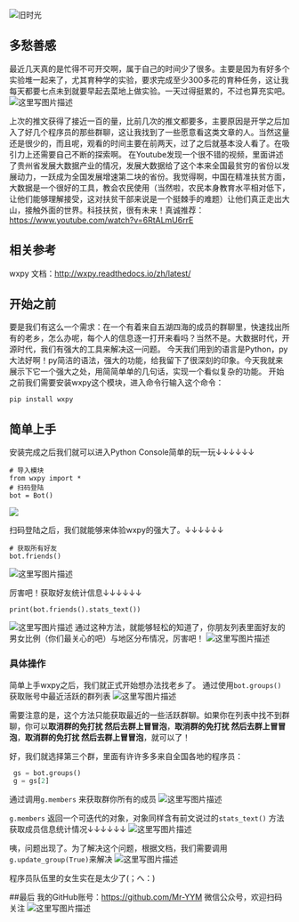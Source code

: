 ![旧时光](http://img.blog.csdn.net/20171026233200740?watermark/2/text/aHR0cDovL2Jsb2cuY3Nkbi5uZXQveWFuY29tMjAxNg==/font/5a6L5L2T/fontsize/400/fill/I0JBQkFCMA==/dissolve/70/gravity/SouthEast)
 
## 多愁善感
 最近几天真的是忙得不可开交啊，属于自己的时间少了很多。主要是因为有好多个实验堆一起来了，尤其育种学的实验，要求完成至少300多花的育种任务，这让我每天都要七点未到就要早起去菜地上做实验。一天过得挺累的，不过也算充实吧。
 ![这里写图片描述](http://img.blog.csdn.net/20171026234224980?watermark/2/text/aHR0cDovL2Jsb2cuY3Nkbi5uZXQveWFuY29tMjAxNg==/font/5a6L5L2T/fontsize/400/fill/I0JBQkFCMA==/dissolve/70/gravity/SouthEast)

 上次的推文获得了接近一百的量，比前几次的推文都要多，主要原因是开学之后加入了好几个程序员的那些群聊，这让我找到了一些愿意看这类文章的人。当然这量还是很少的，而且呢，观看的时间主要在前两天，过了之后就基本没人看了。在吸引力上还需要自己不断的探索啊。
 在Youtube发现一个很不错的视频，里面讲述了贵州省发展大数据产业的情况，发展大数据给了这个本来全国最贫穷的省份以发展动力，一跃成为全国发展增速第二块的省份。我觉得啊，中国在精准扶贫方面，大数据是一个很好的工具，教会农民使用（当然啦，农民本身教育水平相对低下，让他们能够理解接受，这对扶贫干部来说是一个挺棘手的难题）让他们真正走出大山，接触外面的世界。科技扶贫，很有未来！真诚推荐：
 https://www.youtube.com/watch?v=6RtALmU6rrE


## 相关参考
 wxpy 文档：http://wxpy.readthedocs.io/zh/latest/
 

## 开始之前
 要是我们有这么一个需求：在一个有着来自五湖四海的成员的群聊里，快速找出所有的老乡，怎么办呢，每个人的信息逐一打开来看吗？当然不是。大数据时代，开源时代，我们有强大的工具来解决这一问题。
 今天我们用到的语言是Python，py大法好啊！py简洁的语法，强大的功能，给我留下了很深刻的印象。今天我就来展示下它一个强大之处，用简简单单的几句话，实现一个看似复杂的功能。
 开始之前我们需要安装wxpy这个模块，进入命令行输入这个命令：
```
pip install wxpy
```

## 简单上手
 安装完成之后我们就可以进入Python Console简单的玩一玩↓↓↓↓↓↓
 

```
# 导入模块
from wxpy import *
# 扫码登陆
bot = Bot()
```
![](http://img.blog.csdn.net/20171028232203521?watermark/2/text/aHR0cDovL2Jsb2cuY3Nkbi5uZXQveWFuY29tMjAxNg==/font/5a6L5L2T/fontsize/400/fill/I0JBQkFCMA==/dissolve/70/gravity/SouthEast)
 
 扫码登陆之后，我们就能够来体验wxpy的强大了。↓↓↓↓↓↓

```
# 获取所有好友
bot.friends()
```
![这里写图片描述](http://img.blog.csdn.net/20171028232956762?watermark/2/text/aHR0cDovL2Jsb2cuY3Nkbi5uZXQveWFuY29tMjAxNg==/font/5a6L5L2T/fontsize/400/fill/I0JBQkFCMA==/dissolve/70/gravity/SouthEast)
 
 厉害吧！获取好友统计信息↓↓↓↓↓↓

```
print(bot.friends().stats_text())
```

![这里写图片描述](http://img.blog.csdn.net/20171028233501770?watermark/2/text/aHR0cDovL2Jsb2cuY3Nkbi5uZXQveWFuY29tMjAxNg==/font/5a6L5L2T/fontsize/400/fill/I0JBQkFCMA==/dissolve/70/gravity/SouthEast)
 通过这种方法，就能够轻松的知道了，你朋友列表里面好友的男女比例（你们最关心的吧）与地区分布情况，厉害吧！
![这里写图片描述](http://img.blog.csdn.net/20171028233645079?watermark/2/text/aHR0cDovL2Jsb2cuY3Nkbi5uZXQveWFuY29tMjAxNg==/font/5a6L5L2T/fontsize/400/fill/I0JBQkFCMA==/dissolve/70/gravity/SouthEast)

### 具体操作
 简单上手wxpy之后，我们就正式开始想办法找老乡了。
 通过使用`bot.groups()` 获取账号中最近活跃的群列表
 ![这里写图片描述](http://img.blog.csdn.net/20171028234745670?watermark/2/text/aHR0cDovL2Jsb2cuY3Nkbi5uZXQveWFuY29tMjAxNg==/font/5a6L5L2T/fontsize/400/fill/I0JBQkFCMA==/dissolve/70/gravity/SouthEast)
 
 需要注意的是，这个方法只能获取最近的一些活跃群聊。如果你在列表中找不到群聊，你可以**取消群的免打扰 然后去群上冒冒泡**，**取消群的免打扰 然后去群上冒冒泡**，**取消群的免打扰 然后去群上冒冒泡**，就可以了！
 
 好，我们就选择第三个群，里面有许许多多来自全国各地的程序员：
 

```python
 gs = bot.groups()
 g = gs[2]
```

 通过调用`g.members` 来获取群你所有的成员
![这里写图片描述](http://img.blog.csdn.net/20171029232231158?watermark/2/text/aHR0cDovL2Jsb2cuY3Nkbi5uZXQveWFuY29tMjAxNg==/font/5a6L5L2T/fontsize/400/fill/I0JBQkFCMA==/dissolve/70/gravity/SouthEast)

`g.members` 返回一个可迭代的对象，对象同样含有前文说过的`stats_text()` 方法获取成员信息统计情况↓↓↓↓↓↓
![这里写图片描述](http://img.blog.csdn.net/20171029232715454?watermark/2/text/aHR0cDovL2Jsb2cuY3Nkbi5uZXQveWFuY29tMjAxNg==/font/5a6L5L2T/fontsize/400/fill/I0JBQkFCMA==/dissolve/70/gravity/SouthEast)

咦，问题出现了。为了解决这个问题，根据文档，我们需要调用`g.update_group(True)`来解决
![这里写图片描述](http://img.blog.csdn.net/20171029233035934?watermark/2/text/aHR0cDovL2Jsb2cuY3Nkbi5uZXQveWFuY29tMjAxNg==/font/5a6L5L2T/fontsize/400/fill/I0JBQkFCMA==/dissolve/70/gravity/SouthEast)

程序员队伍里的女生实在是太少了(；へ：)
 
##最后
 我的GitHub账号：https://github.com/Mr-YYM
 微信公众号，欢迎扫码关注
 ![这里写图片描述](http://img.blog.csdn.net/20171029000557376?watermark/2/text/aHR0cDovL2Jsb2cuY3Nkbi5uZXQveWFuY29tMjAxNg==/font/5a6L5L2T/fontsize/400/fill/I0JBQkFCMA==/dissolve/70/gravity/SouthEast)
